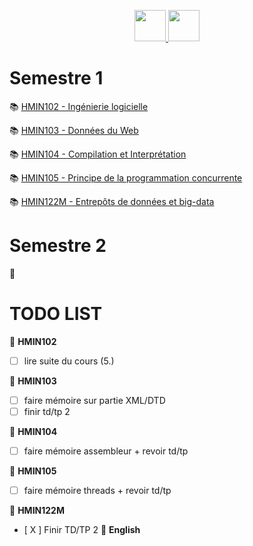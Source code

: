 <p align="center">
    <a target="_blank" href="https://cas.umontpellier.fr/cas/login?service=https://ent.umontpellier.fr/uPortal/Login" alt="logo umontpellier">
        <img src="https://upload.wikimedia.org/wikipedia/fr/2/2d/Logo_universit%C3%A9_montpellier.png" width="50" height="50">
    </a>
    <a target="_blank" href="https://docs.google.com/spreadsheets/d/1eKUHuJTLAcnAhlSPylrvMl5BK-BLR_lf9NE4Rw6imZo/edit#gid=753102638" alt="google sheet">
   	<img src="https://image.flaticon.com/icons/svg/281/281778.svg" width="50" height="50">
    </a>
</p>

# Semestre 1
:books: [HMIN102 - Ingénierie logicielle](https://github.com/DocAmaroo/M1Aigle/tree/master/HMIN102 "HMIN102 courses")

:books: [HMIN103 - Données du Web](https://github.com/DocAmaroo/M1Aigle/tree/master/HMIN103 "HMIN103 courses")

:books: [HMIN104 - Compilation et Interprétation](https://github.com/DocAmaroo/M1Aigle/tree/master/HMIN104 "HMIN104 courses")

:books: [HMIN105 - Principe de la programmation concurrente](https://github.com/DocAmaroo/M1Aigle/tree/master/HMIN105 "HMIN105 courses")

:books: [HMIN122M - Entrepôts de données et big-data](https://github.com/DocAmaroo/M1Aigle/tree/master/HMIN122M "HMIN122M courses")

# Semestre 2

:construction:


# TODO LIST

:triangular_flag_on_post: **HMIN102** 
- [ ] lire suite du cours (5.)

:triangular_flag_on_post: **HMIN103** 
- [ ] faire mémoire sur partie XML/DTD
- [ ] finir td/tp 2

:triangular_flag_on_post: **HMIN104** 
- [ ] faire mémoire assembleur + revoir td/tp

:triangular_flag_on_post: **HMIN105** 
- [ ] faire mémoire threads + revoir td/tp

:triangular_flag_on_post: **HMIN122M** 

- [ X ] Finir TD/TP 2
:triangular_flag_on_post: **English** 